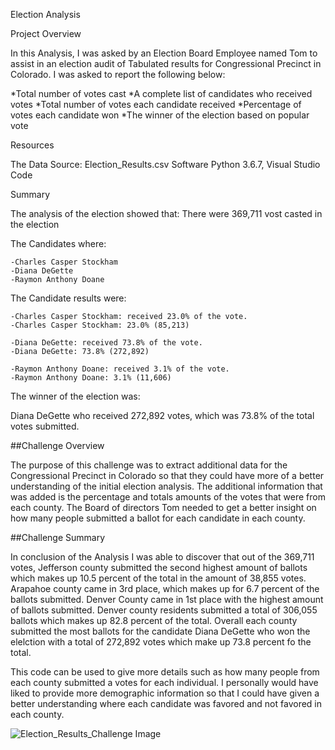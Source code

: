 Election Analysis

Project Overview

In this Analysis, I was asked by an Election Board Employee named Tom to assist in an election audit of Tabulated results for Congressional Precinct in Colorado. I was asked to report the following below:

*Total number of votes cast
*A complete list of candidates who received votes
*Total number of votes each candidate received
*Percentage of votes each candidate won
*The winner of the election based on popular vote

Resources

The Data Source: Election_Results.csv
Software Python 3.6.7, Visual Studio Code

Summary

The analysis of the election showed that: 
There were 369,711 vost casted in the election

The Candidates where:

    -Charles Casper Stockham
    -Diana DeGette
    -Raymon Anthony Doane
    
The Candidate results were: 

    -Charles Casper Stockham: received 23.0% of the vote.
    -Charles Casper Stockham: 23.0% (85,213)

    -Diana DeGette: received 73.8% of the vote.
    -Diana DeGette: 73.8% (272,892)

    -Raymon Anthony Doane: received 3.1% of the vote.
    -Raymon Anthony Doane: 3.1% (11,606)

The winner of the election was:

   Diana DeGette who received 272,892 votes, which was 73.8% of the total votes submitted.
    
##Challenge Overview

The purpose of this challenge was to extract additional data for the Congressional Precinct in Colorado so that they could have more of a better understanding of the 
initial election analysis. The additional information that was added is the percentage and totals amounts of the votes that were from each county. The Board of directors Tom needed to get a better insight on how many people submitted a ballot for each candidate in each county.

##Challenge Summary

In conclusion of the Analysis I was able to discover that out of the 369,711 votes, Jefferson county submitted the second highest amount of ballots which makes up 10.5 percent of the total in the amount of 38,855 votes. Arapahoe county came in 3rd place, which makes up for 6.7 percent of the ballots submitted. Denver County came in 1st place with the highest amount of ballots submitted.  Denver county residents submitted a total of 306,055 ballots which makes up 82.8 percent of the total. Overall each county submitted the most ballots for the candidate Diana DeGette who won the elelction with a total of 272,892 votes which make up 73.8 percent fo the total. 

This code can be used to give more details such as how many people from each county submitted a votes for each individual. I personally would have liked to provide more demographic information so that I could have given a better understanding where each candidate was favored and not favored in each county.




![Election_Results_Challenge Image](https://user-images.githubusercontent.com/95897077/150700624-d3c86390-1691-461f-b98f-7cd15fd59e31.PNG)



